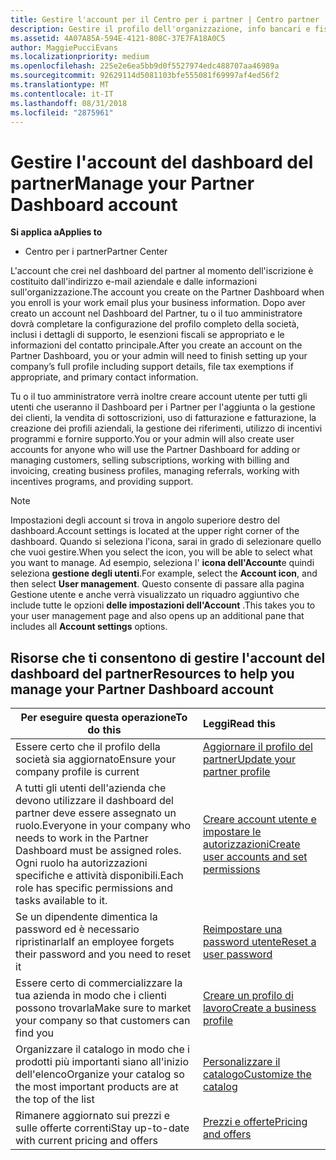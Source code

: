 ```yaml
---
title: Gestire l'account per il Centro per i partner | Centro partner
description: Gestire il profilo dell'organizzazione, info bancari e fiscali e gli utenti.
ms.assetid: 4A07A85A-594E-4121-808C-37E7FA18A0C5
author: MaggiePucciEvans
ms.localizationpriority: medium
ms.openlocfilehash: 225e2e6ea5bb9d0f5527974edc488707aa46989a
ms.sourcegitcommit: 92629114d5081103bfe555081f69997af4ed56f2
ms.translationtype: MT
ms.contentlocale: it-IT
ms.lasthandoff: 08/31/2018
ms.locfileid: "2875961"
---
```

# <a name="manage-your-partner-dashboard-account"></a><span data-ttu-id="a6bbb-103">Gestire l'account del dashboard del partner</span><span class="sxs-lookup"><span data-stu-id="a6bbb-103">Manage your Partner Dashboard account</span></span>

**<span data-ttu-id="a6bbb-104">Si applica a</span><span class="sxs-lookup"><span data-stu-id="a6bbb-104">Applies to</span></span>**

-  <span data-ttu-id="a6bbb-105">Centro per i partner</span><span class="sxs-lookup"><span data-stu-id="a6bbb-105">Partner Center</span></span>

<span data-ttu-id="a6bbb-106">L'account che crei nel dashboard del partner al momento dell'iscrizione è costituito dall'indirizzo e-mail aziendale e dalle informazioni sull'organizzazione.</span><span class="sxs-lookup"><span data-stu-id="a6bbb-106">The account you create on the Partner Dashboard when you enroll is your work email plus your business information.</span></span> <span data-ttu-id="a6bbb-107">Dopo aver creato un account nel Dashboard del Partner, tu o il tuo amministratore dovrà completare la configurazione del profilo completo della società, inclusi i dettagli di supporto, le esenzioni fiscali se appropriato e le informazioni del contatto principale.</span><span class="sxs-lookup"><span data-stu-id="a6bbb-107">After you create an account on the Partner Dashboard, you or your admin will need to finish setting up your company’s full profile including support details, file tax exemptions if appropriate, and primary contact information.</span></span> 

<span data-ttu-id="a6bbb-108">Tu o il tuo amministratore verrà inoltre creare account utente per tutti gli utenti che useranno il Dashboard per i Partner per l'aggiunta o la gestione dei clienti, la vendita di sottoscrizioni, uso di fatturazione e fatturazione, la creazione dei profili aziendali, la gestione dei riferimenti, utilizzo di incentivi programmi e fornire supporto.</span><span class="sxs-lookup"><span data-stu-id="a6bbb-108">You or your admin will also create user accounts for anyone who will use the Partner Dashboard for adding or managing customers, selling subscriptions, working with billing and invoicing, creating business profiles, managing referrals, working with incentives programs, and providing support.</span></span>

>[!NOTE]
><span data-ttu-id="a6bbb-109">Impostazioni degli account si trova in angolo superiore destro del dashboard.</span><span class="sxs-lookup"><span data-stu-id="a6bbb-109">Account settings is located at the upper right corner of the dashboard.</span></span> <span data-ttu-id="a6bbb-110">Quando si seleziona l'icona, sarai in grado di selezionare quello che vuoi gestire.</span><span class="sxs-lookup"><span data-stu-id="a6bbb-110">When you select the icon, you will be able to select what you want to manage.</span></span> <span data-ttu-id="a6bbb-111">Ad esempio, seleziona l' **icona dell'Account**e quindi seleziona **gestione degli utenti**.</span><span class="sxs-lookup"><span data-stu-id="a6bbb-111">For example, select the **Account icon**, and then select **User management**.</span></span> <span data-ttu-id="a6bbb-112">Questo consente di passare alla pagina Gestione utente e anche verrà visualizzato un riquadro aggiuntivo che include tutte le opzioni **delle impostazioni dell'Account** .</span><span class="sxs-lookup"><span data-stu-id="a6bbb-112">This takes you to your user management page and also opens up an additional pane that includes all **Account settings** options.</span></span>


## <a name="resources-to-help-you-manage-your-partner-dashboard-account"></a><span data-ttu-id="a6bbb-113">Risorse che ti consentono di gestire l'account del dashboard del partner</span><span class="sxs-lookup"><span data-stu-id="a6bbb-113">Resources to help you manage your Partner Dashboard account</span></span>

|**<span data-ttu-id="a6bbb-114">Per eseguire questa operazione</span><span class="sxs-lookup"><span data-stu-id="a6bbb-114">To do this</span></span>**   |**<span data-ttu-id="a6bbb-115">Leggi</span><span class="sxs-lookup"><span data-stu-id="a6bbb-115">Read this</span></span>**   |
|-----------------------|:-----------------------|
|<span data-ttu-id="a6bbb-116">Essere certo che il profilo della società sia aggiornato</span><span class="sxs-lookup"><span data-stu-id="a6bbb-116">Ensure your company profile is current</span></span>   |[<span data-ttu-id="a6bbb-117">Aggiornare il profilo del partner</span><span class="sxs-lookup"><span data-stu-id="a6bbb-117">Update your partner profile</span></span>](update-your-partner-profile.md)|
|<span data-ttu-id="a6bbb-118">A tutti gli utenti dell'azienda che devono utilizzare il dashboard del partner deve essere assegnato un ruolo.</span><span class="sxs-lookup"><span data-stu-id="a6bbb-118">Everyone in your company who needs to work in the Partner Dashboard must be assigned roles.</span></span> <span data-ttu-id="a6bbb-119">Ogni ruolo ha autorizzazioni specifiche e attività disponibili.</span><span class="sxs-lookup"><span data-stu-id="a6bbb-119">Each role has specific permissions and tasks available to it.</span></span>|[<span data-ttu-id="a6bbb-120">Creare account utente e impostare le autorizzazioni</span><span class="sxs-lookup"><span data-stu-id="a6bbb-120">Create user accounts and set permissions</span></span>](create-user-accounts-and-set-permissions.md)|
|<span data-ttu-id="a6bbb-121">Se un dipendente dimentica la password ed è necessario ripristinarla</span><span class="sxs-lookup"><span data-stu-id="a6bbb-121">If an employee forgets their password and you need to reset it</span></span>  |[<span data-ttu-id="a6bbb-122">Reimpostare una password utente</span><span class="sxs-lookup"><span data-stu-id="a6bbb-122">Reset a user password</span></span>](reset-a-user-password.md)|
|<span data-ttu-id="a6bbb-123">Essere certo di commercializzare la tua azienda in modo che i clienti possono trovarla</span><span class="sxs-lookup"><span data-stu-id="a6bbb-123">Make sure to market your company so that customers can find you</span></span>   |[<span data-ttu-id="a6bbb-124">Creare un profilo di lavoro</span><span class="sxs-lookup"><span data-stu-id="a6bbb-124">Create a business profile</span></span>](create-a-marketing-profile.md)|
|<span data-ttu-id="a6bbb-125">Organizzare il catalogo in modo che i prodotti più importanti siano all'inizio dell'elenco</span><span class="sxs-lookup"><span data-stu-id="a6bbb-125">Organize your catalog so the most important products are at the top of the list</span></span>   |[<span data-ttu-id="a6bbb-126">Personalizzare il catalogo</span><span class="sxs-lookup"><span data-stu-id="a6bbb-126">Customize the catalog</span></span>](customize-the-catalog.md)|
|<span data-ttu-id="a6bbb-127">Rimanere aggiornato sui prezzi e sulle offerte correnti</span><span class="sxs-lookup"><span data-stu-id="a6bbb-127">Stay up-to-date with current pricing and offers</span></span>   |[<span data-ttu-id="a6bbb-128">Prezzi e offerte</span><span class="sxs-lookup"><span data-stu-id="a6bbb-128">Pricing and offers</span></span>](pricing-and-offers.md)|













 

 



